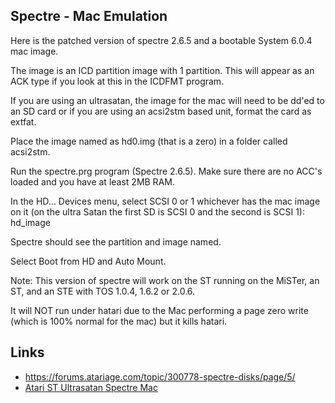 ## Spectre - Mac Emulation

Here is the patched version of spectre 2.6.5 and a bootable System 6.0.4 mac image.

The image is an ICD partition image with 1 partition. This will appear as an ACK type if you look at this in the ICDFMT program.

If you are using an ultrasatan, the image for the mac will need to be dd'ed to an SD card or if you are using an acsi2stm based unit, format the card as extfat.

Place the image named as hd0.img (that is a zero) in a folder called acsi2stm.

Run the spectre.prg program (Spectre 2.6.5). Make sure there are no ACC's loaded and you have at least 2MB RAM.

In the HD... Devices menu, select SCSI 0 or 1 whichever has the mac image on it (on the ultra Satan the first SD is SCSI 0 and the second is SCSI 1):
hd_image

Spectre should see the partition and image named.

Select Boot from HD and Auto Mount.

Note: This version of spectre will work on the ST running on the MiSTer, an ST, and an STE with TOS 1.0.4, 1.6.2 or 2.0.6.

It will NOT run under hatari due to the Mac performing a page zero write (which is 100% normal for the mac) but it kills hatari.

## Links
* https://forums.atariage.com/topic/300778-spectre-disks/page/5/
* [Atari ST Ultrasatan Spectre Mac](https://obsolescenceguaranteed.blogspot.com/2013/04/atari-st-ultrasatan-spectre-mac.html)
